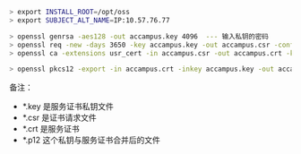 ```sh
> export INSTALL_ROOT=/opt/oss
> export SUBJECT_ALT_NAME=IP:10.57.76.77
```

```sh 
> openssl genrsa -aes128 -out accampus.key 4096  --- 输入私钥的密码
> openssl req -new -days 3650 -key accampus.key -out accampus.csr -config /opt/oss/openssl/etc/openssl.conf   -- 输入私钥的密码
> openssl ca -extensions usr_cert -in accampus.csr -out accampus.crt -keyfile /opt/oss/manager/var/ca/ca_key.pem -cert /opt/oss/openssl/etc/openssl.conf  -- 根CA私钥的密码
```
 
```sh
> openssl pkcs12 -export -in accampus.crt -inkey accampus.key -out accampus.p12
```

备注：  
- *.key 是服务证书私钥文件
- *.csr 是证书请求文件
- *.crt 是服务证书
- *.p12 这个私钥与服务证书合并后的文件
